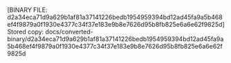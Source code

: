 [BINARY FILE: d2a34eca71d9a629b1af81a37141226bedb1954959394bd12ad45fa9a5b468ef4f9879a0f1930e4377c34f37e183e9b8e7626d95b8fb825e6a6e62f9825d]
Stored copy: docs/converted-binary/d2a34eca71d9a629b1af81a37141226bedb1954959394bd12ad45fa9a5b468ef4f9879a0f1930e4377c34f37e183e9b8e7626d95b8fb825e6a6e62f9825d
